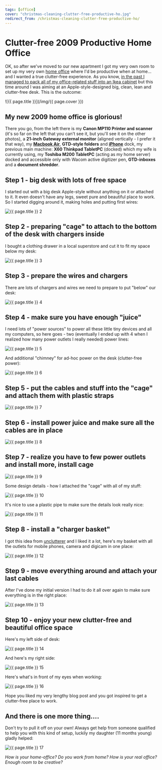 ```yaml
---
tags: [office]
cover: "christmas-cleaning-clutter-free-productive-ho.jpg"
redirect_from: /christmas-cleaning-clutter-free-productive-ho/
---
```


# Clutter-free 2009 Productive Home Office

OK, so after we've moved to our new apartment I got my very own room to set up my very own [home office](/office/) where I'd be productive when at home... and I wanted a true clutter-free experience. As you know, [in the past I managed to pack all of my office-related stuff into an Ikea cabinet](/declutter-your-desk-why-i-love-my-clutter-fre) but this time around I was aiming at an Apple-style-designed big, clean, lean and clutter-free desk. This is the outcome:

<!--More-->

![{{ page.title }}](/img/{{ page.cover }})

## My new 2009 home office is glorious! 

There you go, from the left there is my **Canon MP110 Printer and scanner** (it's so far on the left that you can't see it, but you'll see it on the other photos), a **21-inch Gateway external monitor** (aligned vertically - I prefer it that way), my **[Macbook Air](/macbook-air-rocks-5-things-pc-notebook-manufa)**, **GTD-style folders** and **[iPhone](/iphone)** dock, my previous main machine: **X60 Thinkpad TabletPC** (docked) which my wife is currently using, my **Toshiba M200 TabletPC** (acting as my home server) docked and accessible only with Wacom active digitizer pen, **GTD-inboxes** and a **document shredder**.

## Step 1 - big desk with lots of free space

I started out with a big desk Apple-style without anything on it or attached to it. It even doesn't have any legs, sweet pure and beautiful place to work. So I started digging around it, making holes and putting first wires:

![{{ page.title }} 2](/img/christmas-cleaning-clutter-free-productive-ho-2.jpg)

 

## Step 2 - preparing "cage" to attach to the bottom of the desk with chargers inside

I bought a clothing drawer in a local superstore and cut it to fit my space below my desk:

![{{ page.title }} 3](/img/christmas-cleaning-clutter-free-productive-ho-3.jpg)

 

## Step 3 - prepare the wires and chargers

There are lots of chargers and wires we need to prepare to put "below" our desk:

![{{ page.title }} 4](/img/christmas-cleaning-clutter-free-productive-ho-4.jpg)

 

## Step 4 - make sure you have enough "juice"

I need lots of "power sources" to power all these little tiny devices and all my computers, so here goes - two (eventually I ended up with 4 when I realized how many power outlets I really needed) power lines:

![{{ page.title }} 5](/img/christmas-cleaning-clutter-free-productive-ho-5.jpg)

 

And additional "chimney" for ad-hoc power on the desk (clutter-free power):

![{{ page.title }} 6](/img/christmas-cleaning-clutter-free-productive-ho-6.jpg)

 

## Step 5 - put the cables and stuff into the "cage" and attach them with plastic straps

![{{ page.title }} 7](/img/christmas-cleaning-clutter-free-productive-ho-7.jpg)

 

## Step 6 - install power juice and make sure all the cables are in place

![{{ page.title }} 8](/img/christmas-cleaning-clutter-free-productive-ho-8.jpg)

 

## Step 7 - realize you have to few power outlets and install more, install cage

![{{ page.title }} 9](/img/christmas-cleaning-clutter-free-productive-ho-9.jpg)

 

Some design details - how I attached the "cage" with all of my stuff:

![{{ page.title }} 10](/img/christmas-cleaning-clutter-free-productive-ho-10.jpg)

 

It's nice to use a plastic pipe to make sure the details look really nice:

![{{ page.title }} 11](/img/christmas-cleaning-clutter-free-productive-ho-11.jpg)

 

## Step 8 - install a "charger basket"

I got this idea from [unclutterer](http://unclutterer.com) and I liked it a lot, here's my basket with all the outlets for mobile phones, camera and digicam in one place:

![{{ page.title }} 12](/img/christmas-cleaning-clutter-free-productive-ho-12.jpg)

 

## Step 9 - move everything around and attach your last cables

After I've done my initial version I had to do it all over again to make sure everything is in the right place:

![{{ page.title }} 13](/img/christmas-cleaning-clutter-free-productive-ho-13.jpg)

 

## Step 10 - enjoy your new clutter-free and beautiful office space

Here's my left side of desk:

![{{ page.title }} 14](/img/christmas-cleaning-clutter-free-productive-ho-14.jpg)

 

And here's my right side:

![{{ page.title }} 15](/img/christmas-cleaning-clutter-free-productive-ho-15.jpg)

 

Here's what's in front of my eyes when working:

![{{ page.title }} 16](/img/christmas-cleaning-clutter-free-productive-ho-16.jpg)

 

Hope you liked my very lengthy blog post and you got inspired to get a clutter-free place to work.

## And there is one more thing....

Don't try to pull it off on your own! Always get help from someone qualified to help you with this kind of setup, luckily my daughter (11 months young) gladly helped:

![{{ page.title }} 17](/img/christmas-cleaning-clutter-free-productive-ho-17.jpg)


_How is your home-office? Do you work from home? How is your real office? Enough room to be creative?_



[n]: https://michael.gratis/nozbe